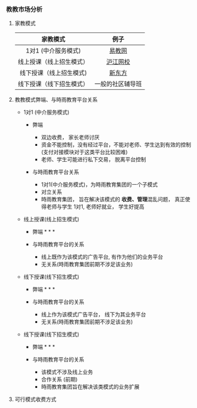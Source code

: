 ### 教教市场分析

1. 家教模式

    | 家教模式                         | 例子                                      |
    | :---:                           | :---:                                    |
    | 1对1 (中介服务模式)               | [易教网](http://www.eduease.com/zixun.php) |
    | 线上授课（线上招生模式）            | [沪江网校](https://class.hujiang.com/)    |
    | 线下授课（线上招生模式)             | [新东方](http://www.xdf.cn/)              |
    | 线下授课（线下招生模式）            | 一般的社区辅导班                           |




2. 教教模式弊端、与時雨教育平台关系

    * 1对1 (中介服务模式)

        * 弊端
            * 双边收费， 家长老师讨厌
            * 资金不能控制，没有经过平台，不能对老师、学生达到有效的控制(支付对接模块对于这类平台比较困难)
            * 老师、学生可能进行私下交易， 脱离平台控制
        
        * 与時雨教育平台关系
            * 1对1(中介服务模式)，为時雨教育集团的一个子模式
            * 对立关系
            * 時雨教育集团， 旨在解决该模式的 **收费、管理**混乱问题， 真正使得老师与学生 1对1, 老师好就业， 学生好提高


    * 线上授课(线上招生模式)

        * 弊端
            * 
            *
            *

        * 与時雨教育平台的关系
            * 线上既作为该模式的广告平台, 有作为他们的业务平台
            * 无关系(時雨教育集团前期不涉足该业务)


    * 线下授课(线下招生模式)

        * 弊端
            *
            *
            *

        * 与時雨教育平台的关系
            * 线上作为该模式广告平台， 线下为其业务平台
            * 无关系(時雨教育集团前期不涉足该业务)
        

    * 线下授课(线下招生模式)

        * 弊端
            *
            *
            *

        * 与時雨教育平台的关系
            * 该模式不涉及线上业务
            * 合作关系 (前期)
            * 時雨教育集团旨在解决该类模式的业务扩展



3. 可行模式收费方式